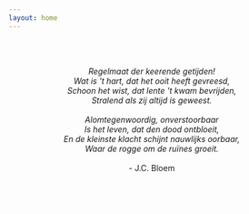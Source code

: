 ```yaml
---
layout: home
---
```


<br/>
<p align=center>
<br/>
<i>Regelmaat der keerende getijden!<br/>
Wat is 't hart, dat het ooit heeft gevreesd,<br/>
Schoon het wist, dat lente 't kwam bevrijden,<br/>
Stralend als zij altijd is geweest.<br/><br/>
Alomtegenwoordig, onverstoorbaar<br/>
Is het leven, dat den dood ontbloeit,<br/>
En de kleinste klacht schijnt nauwlijks oorbaar,<br/>
Waar de rogge om de ruïnes groeit.<br/>
</i><br/> - J.C. Bloem
</p>
<br/>


<span style="color:white">.</span>


